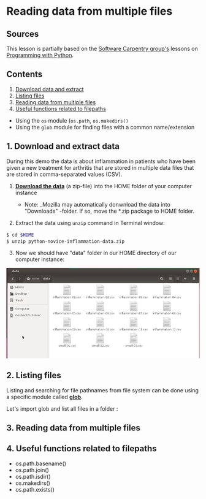 # Reading data from multiple files

## Sources

This lesson is partially based on the [Software Carpentry group's](http://software-carpentry.org/) lessons on [Programming with Python](http://swcarpentry.github.io/python-novice-inflammation/).

## Contents

 1. [Download data and extract](#1.-Download-data-and-extract)
 2. [Listing files](#2.-Listing-files)
 3. [Reading data from multiple files](#3.Reading-data-from-multiple-files)
 4. [Useful functions related to filepaths](#4.Useful-functions-related-to-filepaths)
 
- Using the `os` module (`os.path`, `os.makedirs()`
- Using the `glob` module for finding files with a common name/extension

## 1. Download and extract data

During this demo the data is about inflammation in patients who have been given a new treatment for arthritis that are stored in multiple data files that 
are stored in comma-separated values (CSV).
 
1. **<a href="https://github.com/Python-for-geo-people/Lesson-5-Reading-Writing/raw/master/Data/python-novice-inflammation-data.zip">Download the data</a>** (a zip-file) into the HOME folder of your computer instance
    - Note: _Mozilla may automatically donwnload the data into "Downloads" -folder. If so, move the *.zip package to HOME folder.  

2. Extract the data using `unzip` command in Terminal window:

  ```bash
  $ cd $HOME
  $ unzip python-novice-inflammation-data.zip 
  ```
3. Now we should have "data" folder in our HOME directory of our computer instance:

 ![Data Folder](../img/data-folder.PNG)



## 2. Listing files 

Listing and searching for file pathnames from file system can be done using a specific module called **[glob](https://docs.python.org/3/library/glob.html)**.
 
Let's import glob and list all files in a folder :

## 3. Reading data from multiple files

## 4. Useful functions related to filepaths

 - os.path.basename()
 - os.path.join()
 - os.path.isdir()
 - os.makedirs()
 - os.path.exists()

